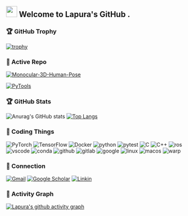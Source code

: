 <h2><img src="https://emojis.slackmojis.com/emojis/images/1531849430/4246/blob-sunglasses.gif?1531849430" width="30"/> Welcome to Lapura's GitHub .</h2>

### 🏆 GitHub Trophy
[![trophy](https://github-profile-trophy.vercel.app/?username=llcshappy&theme=onedark&margin-w=5&no-bg=true&tile=Stars,Followers,Commits,Issues,PullRequests,Repositories&row=1)](https://github.com/ryo-ma/github-profile-trophy)

### 📍 Active Repo

[![Monocular-3D-Human-Pose](https://github-readme-stats.zohan.tech/api/pin/?username=llcshappy&repo=Monocular-3D-Human-Pose&theme=dark)](https://github.com/llcshappy/Monocular-3D-Human-Pose)

[![PyTools](https://github-readme-stats.zohan.tech/api/pin/?username=llcshappy&repo=PyTools&theme=dark)](https://github.com/llcshappy/PyTools)

### 🏆 GitHub Stats
![Anurag's GitHub stats](https://github-readme-stats.vercel.app/api?username=llcshappy&show_icons=true&theme=dark)
[![Top Langs](https://github-readme-stats.vercel.app/api/top-langs/?username=llcshappy&theme=dark)](https://github.com/anuraghazra/github-readme-stats)

### 📍 Coding Things
<p>
  <img alt="PyTorch" src="https://img.shields.io/badge/PyTorch-EE4C2C.svg?style=for-the-badge&logo=PyTorch&logoColor=white"/>
   <img alt="TensorFlow" src="https://img.shields.io/badge/TensorFlow-FF6F00.svg?style=for-the-badge&logo=TensorFlow&logoColor=white" />
    <img alt="Docker" src="https://img.shields.io/badge/Docker-2496ED.svg?style=for-the-badge&logo=Docker&logoColor=blue"/>
   <img alt="python" src="https://img.shields.io/badge/Python-FFD43B?style=for-the-badge&logo=python&logoColor=" />
   <img alt="pytest" src="https://img.shields.io/badge/Pytest-0A9EDC.svg?style=for-the-badge&logo=Pytest&logoColor=white">
   <img alt="C" src="https://img.shields.io/badge/C-A8B9CC.svg?style=for-the-badge&logo=C&logoColor=black" />
   <img alt="C++" src="https://img.shields.io/badge/C++-00599C.svg?style=for-the-badge&logo=C++&logoColor=white" />
   <img alt="ros" src="https://img.shields.io/badge/ROS-22314E.svg?style=for-the-badge&logo=ROS&logoColor=white">
   <img alt="vscode" src="https://img.shields.io/badge/Vscode-007ACC?style=for-the-badge&logo=visualstudiocode&logoColor=white" />
   <img alt="conda" src="https://img.shields.io/badge/Anaconda-44A833.svg?style=for-the-badge&logo=Anaconda&logoColor=white">
   <img alt="github" src="https://img.shields.io/badge/GitHub-100000?style=for-the-badge&logo=github&logoColor=white" />
   <img alt="gitlab" src="https://img.shields.io/badge/GitLab-FC6D26.svg?style=for-the-badge&logo=GitLab&logoColor=white">
   <img alt="google" src="https://img.shields.io/badge/Google-4285F4.svg?style=for-the-badge&logo=Google&logoColor=white">
   <img alt="linux" src="https://img.shields.io/badge/Linux-FCC624.svg?style=for-the-badge&logo=Linux&logoColor=black">
   <img alt="macos" src="https://img.shields.io/badge/macOS-000000.svg?style=for-the-badge&logo=macOS&logoColor=white">
   <img alt="warp" src="https://img.shields.io/badge/Warp-01A4FF.svg?style=for-the-badge&logo=Warp&logoColor=white" />
  
</p>

### 📧 Connection
[![Gmail](https://img.shields.io/badge/Gmail-D14836?style=for-the-badge&logo=gmail&logoColor=white)](llcshappy@gmail.com)
[![Google Scholar](https://img.shields.io/badge/Google%20Scholar-4285F4?style=for-the-badge&logo=google-scholar&logoColor=white)](https://scholar.google.com/citations?user=oh6xqTsAAAAJ&hl=zh-CN)
[![Linkin](https://img.shields.io/badge/LinkedIn-0077B5?style=for-the-badge&logo=linkedin&logoColor=white)](https://www.linkedin.com/in/%E9%B2%81%E9%98%B3-%E7%8E%8B-9400671a8/)

### 🎯 Activity Graph
[![Lapura's github activity graph](https://github-readme-activity-graph.vercel.app/graph?username=llcshappy&theme=react-dark)](https://github-readme-activity-graph.vercel.app)